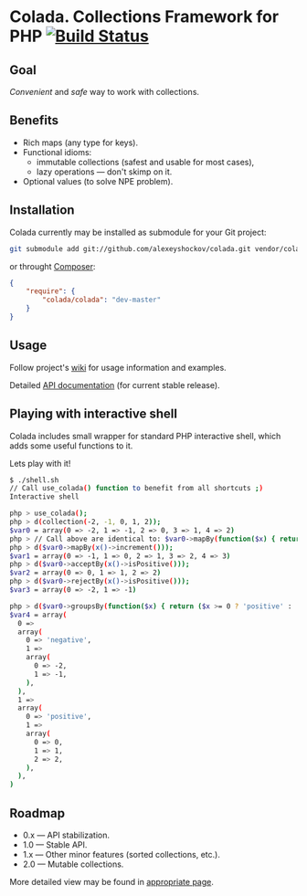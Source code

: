 # Colada. Collections Framework for PHP [![Build Status](https://secure.travis-ci.org/alexeyshockov/colada.png)](http://travis-ci.org/alexeyshockov/colada)

## Goal

_Convenient_ and _safe_ way to work with collections.

## Benefits

* Rich maps (any type for keys).
* Functional idioms:
    * immutable collections (safest and usable for most cases),
    * lazy operations — don't skimp on it.
* Optional values (to solve NPE problem).

## Installation

Colada currently may be installed as submodule for your Git project:

``` bash
git submodule add git://github.com/alexeyshockov/colada.git vendor/colada
```

or throught [Composer](https://github.com/composer/composer):

``` json
{
    "require": {
        "colada/colada": "dev-master"
    }
}
```

## Usage

Follow project's [wiki](https://github.com/alexeyshockov/colada/wiki) for usage information and examples.

Detailed [API documentation](http://alexeyshockov.github.com/colada/api/) (for current stable release).

## Playing with interactive shell

Colada includes small wrapper for standard PHP interactive shell, which adds some useful functions to it.

Lets play with it!

``` bash
$ ./shell.sh
// Call use_colada() function to benefit from all shortcuts ;)
Interactive shell

php > use_colada();
php > d(collection(-2, -1, 0, 1, 2));
$var0 = array(0 => -2, 1 => -1, 2 => 0, 3 => 1, 4 => 2)
php > // Call above are identical to: $var0->mapBy(function($x) { return $x + 1; });
php > d($var0->mapBy(x()->increment()));
$var1 = array(0 => -1, 1 => 0, 2 => 1, 3 => 2, 4 => 3)
php > d($var0->acceptBy(x()->isPositive()));
$var2 = array(0 => 0, 1 => 1, 2 => 2)
php > d($var0->rejectBy(x()->isPositive()));
$var3 = array(0 => -2, 1 => -1)

php > d($var0->groupsBy(function($x) { return ($x >= 0 ? 'positive' : 'negative'); }));
$var4 = array(
  0 =>
  array(
    0 => 'negative',
    1 =>
    array(
      0 => -2,
      1 => -1,
    ),
  ),
  1 =>
  array(
    0 => 'positive',
    1 =>
    array(
      0 => 0,
      1 => 1,
      2 => 2,
    ),
  ),
)
```

## Roadmap

* 0.x — API stabilization.
* 1.0 — Stable API.
* 1.x — Other minor features (sorted collections, etc.).
* 2.0 — Mutable collections.

More detailed view may be found in [appropriate page](https://github.com/alexeyshockov/colada/issues/milestones).
